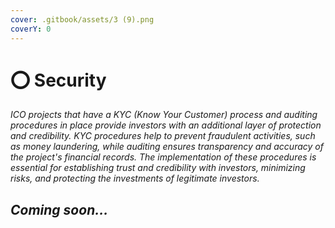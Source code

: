 ```yaml
---
cover: .gitbook/assets/3 (9).png
coverY: 0
---
```


# ⭕ Security

_ICO projects that have a KYC (Know Your Customer) process and auditing procedures in place provide investors with an additional layer of protection and credibility. KYC procedures help to prevent fraudulent activities, such as money laundering, while auditing ensures transparency and accuracy of the project's financial records. The implementation of these procedures is essential for establishing trust and credibility with investors, minimizing risks, and protecting the investments of legitimate investors._

## _Coming soon..._

